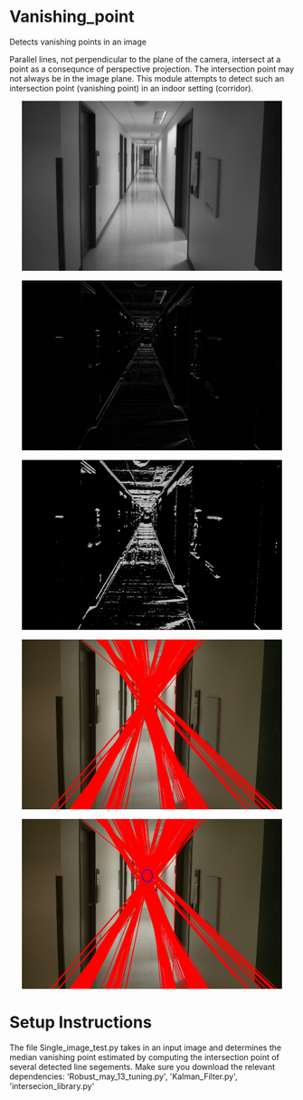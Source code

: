 # Vanishing_point
Detects vanishing points in an image

Parallel lines, not perpendicular to the plane of the camera, intersect at a point as a consequnce of perspective projection. 
The intersection point may not always be in the image plane. This module attempts to detect such an intersection point (vanishing point) 
in an indoor setting (corridor).

<p align="center">
  <img width="460" height="300" src="./img_pipeline_1.jpg">
</p>
<p align="center">
  <img width="460" height="300" src="./img_pipeline_2.jpg">
</p>
<p align="center">
  <img width="460" height="300" src="./img_pipeline_3.jpg">
</p>
<p align="center">
  <img width="460" height="300" src="./img_pipeline_4.jpg">
</p>
<p align="center">
  <img width="460" height="300" src="./img_pipeline_5.jpg">
</p>

# Setup Instructions
The file Single_image_test.py takes in an input image and determines the median vanishing point estimated by computing the intersection point of several detected line segements. Make sure you download the relevant dependencies: 'Robust_may_13_tuning.py', 'Kalman_Filter.py', 'intersecion_library.py'
